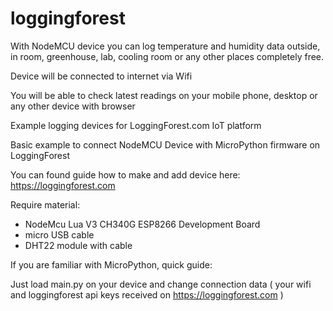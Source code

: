 # loggingforest

With NodeMCU device you can log temperature and humidity data outside, in room, greenhouse, lab, cooling room or any other places completely free.

Device will be connected to internet via Wifi

You will be able to check latest readings on your mobile phone, desktop or any other device with browser

Example logging devices for LoggingForest.com IoT platform

Basic example to connect NodeMCU Device with MicroPython firmware on LoggingForest

You can found guide how to make and add device here: https://loggingforest.com

Require material:
  - NodeMcu Lua V3 CH340G ESP8266 Development Board
  - micro USB cable
  - DHT22 module with cable

  If you are familiar with MicroPython, quick guide:

  Just load main.py on your device and change connection data ( your wifi and loggingforest api keys received on https://loggingforest.com )